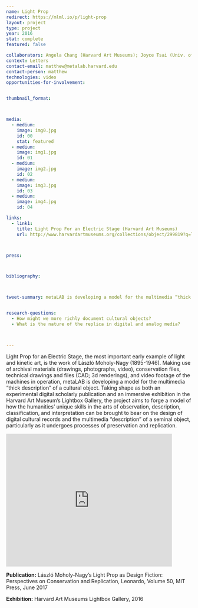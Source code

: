 ```yaml
---
name: Light Prop
redirect: https://mlml.io/p/light-prop
layout: project
type: project
year: 2016
stat: complete
featured: false

collaborators: Angela Chang (Harvard Art Museums); Joyce Tsai (Univ. of Iowa)
context: Letters
contact-email: matthew@metalab.harvard.edu
contact-person: matthew
technologies: video
opportunities-for-involvement: 


thumbnail_format:



media:
  - medium:
    image: img0.jpg
    id: 00
    stat: featured
  - medium:
    image: img1.jpg
    id: 01
  - medium:
    image: img2.jpg
    id: 02
  - medium:
    image: img3.jpg
    id: 03
  - medium:
    image: img4.jpg
    id: 04

links:
  - link1: 
    title: Light Prop For an Electric Stage (Harvard Art Museums)
    url: http://www.harvardartmuseums.org/collections/object/299819?q=light+prop



press:



bibliography:



tweet-summary: metaLAB is developing a model for the multimedia “thick description” of a cultural object	&#58; <em>Light Prop for an Electric Stage</em>, the work of László Moholy-Nagy (1895-1946) and an early example of light and kinetic art.


research-questions:
  - How might we more richly document cultural objects? 
  - What is the nature of the replica in digital and analog media?



---
```


Light Prop for an Electric Stage, the most important early example of light and kinetic art, is the work of László Moholy-Nagy (1895-1946). Making use of archival materials (drawings, photographs, video), conservation files, technical drawings and files (CAD; 3d renderings), and video footage of the machines in operation, metaLAB is developing a model for the multimedia “thick description” of a cultural object. Taking shape as both an experimental digital scholarly publication and an immersive exhibition in the Harvard Art Museum’s Lightbox Gallery, the project aims to forge a model of how the humanities’ unique skills in the arts of observation, description, classification, and interpretation can be brought to bear on the design of digital cultural records and the multimedia “description” of a seminal object, particularly as it undergoes processes of preservation and replication.

<iframe src="https://player.vimeo.com/video/174445269" width="450" height="360" frameborder="0" allow="autoplay; fullscreen" allowfullscreen></iframe>

**Publication:**
László Moholy-Nagy’s Light Prop as Design Fiction: Perspectives on Conservation and Replication, Leonardo, Volume 50, MIT Press, June 2017

**Exhibition:**
Harvard Art Museums Lightbox Gallery, 2016
